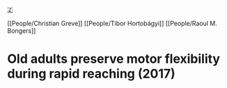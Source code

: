 [🇿](zotero://select/library/items/PD6TYHFM)

[[People/Christian Greve]] [[People/Tibor Hortobágyi]] [[People/Raoul M. Bongers]] 
# Old adults preserve motor flexibility during rapid reaching (2017)

